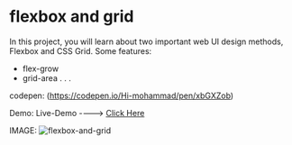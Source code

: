 # flexbox and grid

In this project, you will learn about two important web UI design methods, Flexbox and CSS Grid.
Some features:
* flex-grow
* grid-area
  .
  .
  .

codepen: (https://codepen.io/Hi-mohammad/pen/xbGXZob)

Demo: Live-Demo ----> [Click Here](https://mohammadrezaei5.github.io/flexbox-and-grid/)

IMAGE:
![flexbox-and-grid](https://github.com/user-attachments/assets/eabd8d2b-88c6-46a4-af2c-0a1a28d0f456)
